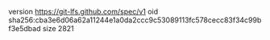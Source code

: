 version https://git-lfs.github.com/spec/v1
oid sha256:cba3e6d06a62a11244e1a0da2ccc9c53089113fc578cecc83f34c99bf3e5dbad
size 2821

